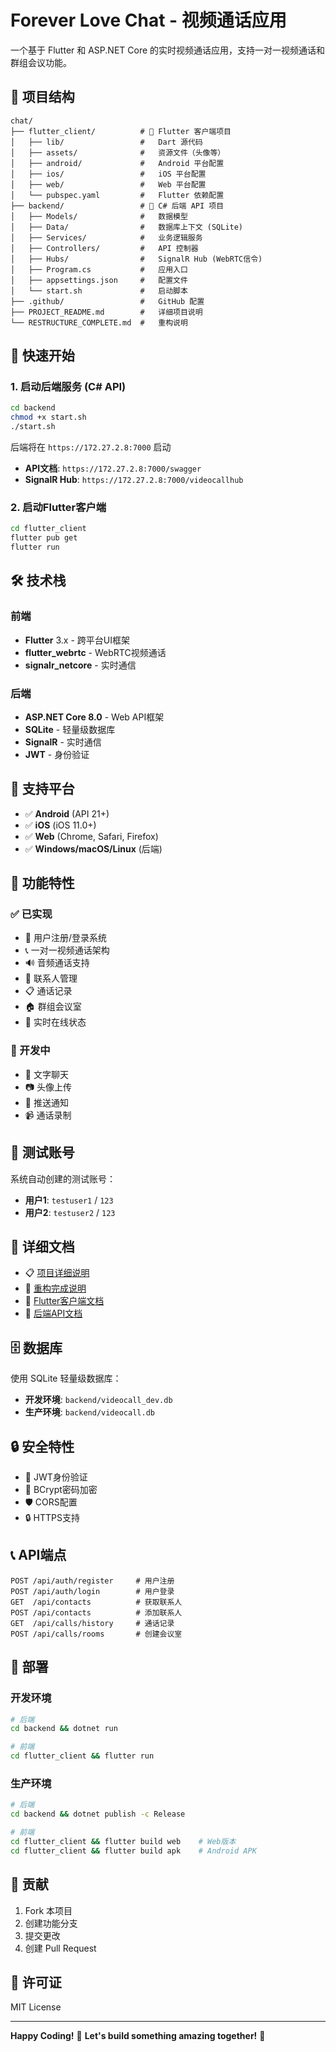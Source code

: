 # Forever Love Chat - 视频通话应用

一个基于 Flutter 和 ASP.NET Core 的实时视频通话应用，支持一对一视频通话和群组会议功能。

## 📂 项目结构

```
chat/
├── flutter_client/          # 📱 Flutter 客户端项目
│   ├── lib/                 #   Dart 源代码
│   ├── assets/              #   资源文件（头像等）
│   ├── android/             #   Android 平台配置
│   ├── ios/                 #   iOS 平台配置
│   ├── web/                 #   Web 平台配置
│   └── pubspec.yaml         #   Flutter 依赖配置
├── backend/                 # 🔧 C# 后端 API 项目
│   ├── Models/              #   数据模型
│   ├── Data/                #   数据库上下文 (SQLite)
│   ├── Services/            #   业务逻辑服务
│   ├── Controllers/         #   API 控制器
│   ├── Hubs/                #   SignalR Hub (WebRTC信令)
│   ├── Program.cs           #   应用入口
│   ├── appsettings.json     #   配置文件
│   └── start.sh             #   启动脚本
├── .github/                 #   GitHub 配置
├── PROJECT_README.md        #   详细项目说明
└── RESTRUCTURE_COMPLETE.md  #   重构说明
```

## 🚀 快速开始

### 1. 启动后端服务 (C# API)

```bash
cd backend
chmod +x start.sh
./start.sh
```

后端将在 `https://172.27.2.8:7000` 启动
- **API文档**: `https://172.27.2.8:7000/swagger`
- **SignalR Hub**: `https://172.27.2.8:7000/videocallhub`

### 2. 启动Flutter客户端

```bash
cd flutter_client
flutter pub get
flutter run
```

## 🛠️ 技术栈

### 前端
- **Flutter** 3.x - 跨平台UI框架
- **flutter_webrtc** - WebRTC视频通话
- **signalr_netcore** - 实时通信

### 后端
- **ASP.NET Core 8.0** - Web API框架
- **SQLite** - 轻量级数据库
- **SignalR** - 实时通信
- **JWT** - 身份验证

## 📱 支持平台

- ✅ **Android** (API 21+)
- ✅ **iOS** (iOS 11.0+)
- ✅ **Web** (Chrome, Safari, Firefox)
- ✅ **Windows/macOS/Linux** (后端)

## 🎯 功能特性

### ✅ 已实现
- 👤 用户注册/登录系统
- 📞 一对一视频通话架构
- 🔊 音频通话支持
- 👥 联系人管理
- 📋 通话记录
- 🏠 群组会议室
- 🔄 实时在线状态

### 🚧 开发中
- 💬 文字聊天
- 📷 头像上传
- 🔔 推送通知
- 📹 通话录制

## 🧪 测试账号

系统自动创建的测试账号：
- **用户1**: `testuser1` / `123`
- **用户2**: `testuser2` / `123`

## 📖 详细文档

- 📋 [项目详细说明](PROJECT_README.md)
- 🔄 [重构完成说明](RESTRUCTURE_COMPLETE.md)
- 📱 [Flutter客户端文档](flutter_client/README.md)
- 🔧 [后端API文档](backend/README.md)

## 🗄️ 数据库

使用 SQLite 轻量级数据库：
- **开发环境**: `backend/videocall_dev.db`
- **生产环境**: `backend/videocall.db`

## 🔒 安全特性

- 🔐 JWT身份验证
- 🔑 BCrypt密码加密
- 🛡️ CORS配置
- 🔒 HTTPS支持

## 📞 API端点

```
POST /api/auth/register     # 用户注册
POST /api/auth/login        # 用户登录
GET  /api/contacts          # 获取联系人
POST /api/contacts          # 添加联系人
GET  /api/calls/history     # 通话记录
POST /api/calls/rooms       # 创建会议室
```

## 🚀 部署

### 开发环境
```bash
# 后端
cd backend && dotnet run

# 前端  
cd flutter_client && flutter run
```

### 生产环境
```bash
# 后端
cd backend && dotnet publish -c Release

# 前端
cd flutter_client && flutter build web    # Web版本
cd flutter_client && flutter build apk    # Android APK
```

## 🤝 贡献

1. Fork 本项目
2. 创建功能分支
3. 提交更改
4. 创建 Pull Request

## 📄 许可证

MIT License

---

**Happy Coding!** 💖 **Let's build something amazing together!** 🚀
